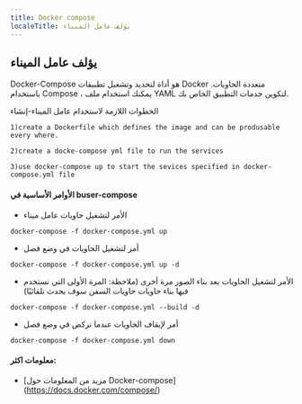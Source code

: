 ```yaml
---
title: Docker compose
localeTitle: يؤلف عامل الميناء
---
```

## يؤلف عامل الميناء

Docker-Compose هو أداة لتحديد وتشغيل تطبيقات Docker متعددة الحاويات. باستخدام Compose ، يمكنك استخدام ملف YAML لتكوين خدمات التطبيق الخاص بك.

الخطوات اللازمة لاستخدام عامل الميناء-إنشاء

 `1)create a Dockerfile which defines the image and can be produsable every where. 
` 

 `2)create a docke-compose yml file to run the services 
` 

 `3)use docker-compose up to start the sevices specified in docker-compose.yml file 
` 

#### الأوامر الأساسية في buser-compose

*   الأمر لتشغيل حاويات عامل ميناء

 `docker-compose -f docker-compose.yml up 
` 

*   أمر لتشغيل الحاويات في وضع فصل

 `docker-compose -f docker-compose.yml up -d 
` 

*   الأمر لتشغيل الحاويات بعد بناء الصور مرة أخرى (ملاحظة: المرة الأولى التي نستخدم فيها بناء حاويات حاويات السفن سوف يحدث تلقائيًا)

 `docker-compose -f docker-compose.yml --build -d 
` 

*   أمر لإيقاف الحاويات عندما نركض في وضع فصل

 `docker-compose -f docker-compose.yml down 
` 

#### معلومات اكثر:

*   \[مزيد من المعلومات حول Docker-compose\] (https://docs.docker.com/compose/)